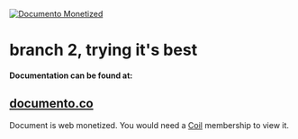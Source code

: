[![Documento Monetized](https://img.shields.io/badge/documento-monetized-brightgreen?style=for-the-badge)](http://localhost:8080/view/5fa363cf7ee07533f41d672f/branch2)
# branch 2, trying it's best
#### Documentation can be found at:
## [documento.co](http://localhost:8080/view/5fa363cf7ee07533f41d672f/branch2)

Document is web monetized. You would need a [Coil](https://coil.com/) membership to view it.